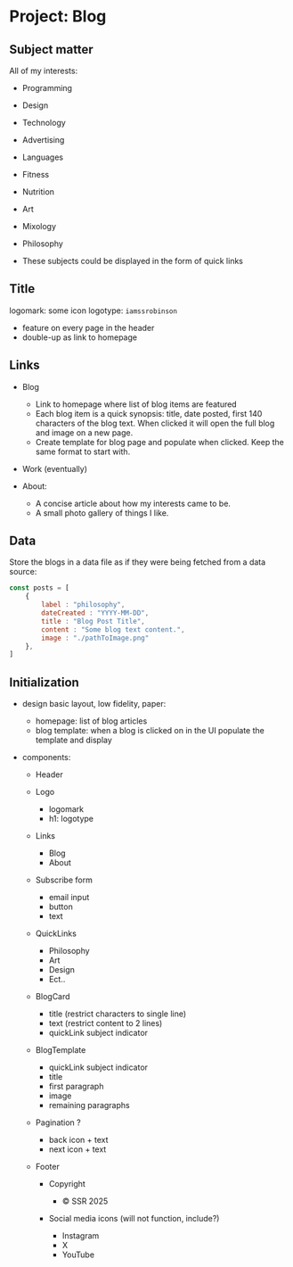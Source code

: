 # Project: Blog

## Subject matter
All of my interests:
- Programming
- Design
- Technology
- Advertising
- Languages
- Fitness
- Nutrition
- Art
- Mixology
- Philosophy

- These subjects could be displayed in the form of quick links

## Title
logomark: some icon
logotype: `iamssrobinson`

- feature on every page in the header
- double-up as link to homepage

## Links
- Blog
  - Link to homepage where list of blog items are featured
  - Each blog item is a quick synopsis: title, date posted, first 140 characters of the blog text. When clicked it will open the full blog and image on a new page.
  - Create template for blog page and populate when clicked. Keep the same format to start with.
  
- Work (eventually)

- About:
  - A concise article about how my interests came to be.
  - A small photo gallery of things I like.


## Data
Store the blogs in a data file as if they were being fetched from a data source:
```JavaScript
const posts = [
    {
        label : "philosophy",
        dateCreated : "YYYY-MM-DD",
        title : "Blog Post Title",
        content : "Some blog text content.",
        image : "./pathToImage.png"
    },
]
```


## Initialization
- design basic layout, low fidelity, paper:
  - homepage: list of blog articles
  - blog template: when a blog is clicked on in the UI populate the template and display

- components:

    - Header

    - Logo
      - logomark
      - h1: logotype 

    - Links
      - Blog
      - About

    - Subscribe form
      - email input
      - button
      - text

    - QuickLinks
      - Philosophy
      - Art
      - Design
      - Ect..

    - BlogCard
      - title (restrict characters to single line)
      - text (restrict content to 2 lines)
      - quickLink subject indicator

    - BlogTemplate
      - quickLink subject indicator
      - title
      - first paragraph
      - image
      - remaining paragraphs

    - Pagination ?
      - back icon + text
      - next icon + text

    - Footer
      - Copyright
        - &copy; SSR 2025

      - Social media icons (will not function, include?)
        - Instagram
        - X
        - YouTube

